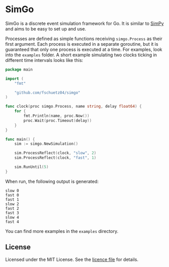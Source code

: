 # SimGo

SimGo is a discrete event simulation framework for Go.
It is similar to [SimPy](https://simpy.readthedocs.io/en/latest) and aims to be easy
to set up and use.

Processes are defined as simple functions receiving `simgo.Process` as their first
argument.
Each process is executed in a separate goroutine, but it is guaranteed that only
one process is executed at a time.
For examples, look into the `examples` folder.
A short example simulating two clocks ticking in different time intervals looks like
this:

```go
package main

import (
    "fmt"

    "github.com/fschuetz04/simgo"
)

func clock(proc simgo.Process, name string, delay float64) {
    for {
        fmt.Println(name, proc.Now())
        proc.Wait(proc.Timeout(delay))
    }
}

func main() {
    sim := simgo.NewSimulation()

    sim.ProcessReflect(clock, "slow", 2)
    sim.ProcessReflect(clock, "fast", 1)

    sim.RunUntil(5)
}
```

When run, the following output is generated:

```text
slow 0
fast 0
fast 1
slow 2
fast 2
fast 3
slow 4
fast 4
```

You can find more examples in the `examples` directory.

## License

Licensed under the MIT License.
See the [licence file](LICENSE) for details.
